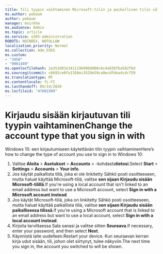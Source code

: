 ```yaml
---
title: Tili tyypin vaihtaminen Microsoft-tilin ja paikallisen tilin välillä
ms.author: pebaum
author: pebaum
manager: mnirkhe
ms.audience: Admin
ms.topic: article
ms.service: o365-administration
ROBOTS: NOINDEX, NOFOLLOW
localization_priority: Normal
ms.collection: Adm_O365
ms.custom:
- "3450"
- "9001449"
ms.openlocfilehash: 2a353d83e341119b900d900c8c4a83bfba582f6d
ms.sourcegitcommit: c6692ce0fa1358ec3529e59ca0ecdfdea4cdc759
ms.translationtype: MT
ms.contentlocale: fi-FI
ms.lasthandoff: 09/14/2020
ms.locfileid: "47681509"
---
```

# <a name="change-the-account-type-that-you-sign-in-with"></a><span data-ttu-id="8a272-102">Kirjaudu sisään kirjautuvan tili tyypin vaihtaminen</span><span class="sxs-lookup"><span data-stu-id="8a272-102">Change the account type that you sign in with</span></span>

<span data-ttu-id="8a272-103">Windows 10: een kirjautumiseen käytettävän tilin tyypin vaihtaminen</span><span class="sxs-lookup"><span data-stu-id="8a272-103">Here’s how to change the type of account you use to sign in to Windows 10:</span></span>

1. <span data-ttu-id="8a272-104">Valitse **Aloita**  >  **Asetukset**  >  **Accounts**  >  -kohdasta**tietosi**.</span><span class="sxs-lookup"><span data-stu-id="8a272-104">Select **Start** > **Settings** > **Accounts** > **Your info**.</span></span>
2. <span data-ttu-id="8a272-105">Jos käytät paikallista tiliä, joka ei ole linkitetty Sähkö posti osoitteeseen, mutta haluat käyttää Microsoft-tiliä, valitse **sen sijaan Kirjaudu sisään Microsoft-tilillä**.</span><span class="sxs-lookup"><span data-stu-id="8a272-105">If you’re using a local account that isn't linked to an email address but want to use a Microsoft account, select **Sign in with a Microsoft account instead**.</span></span>
3. <span data-ttu-id="8a272-106">Jos käytät Microsoft-tiliä, joka on linkitetty Sähkö posti osoitteeseen, mutta haluat käyttää paikallista tiliä, valitse **sen sijaan Kirjaudu sisään paikallisessa tilissä**.</span><span class="sxs-lookup"><span data-stu-id="8a272-106">If you’re using a Microsoft account that is linked to an email address but want to use a local account, select **Sign in with a local account instead**.</span></span>
4. <span data-ttu-id="8a272-107">Kirjoita tarvittaessa Sala sanasi ja valitse sitten **Seuraava**.</span><span class="sxs-lookup"><span data-stu-id="8a272-107">If necessary, enter your password, and then select **Next**.</span></span>
5. <span data-ttu-id="8a272-108">Käynnistä laite uudelleen.</span><span class="sxs-lookup"><span data-stu-id="8a272-108">Restart your device.</span></span> <span data-ttu-id="8a272-109">Kun seuraavan kerran kirja udut sisään, tili, johon olet siirtynyt, tulee näkyviin.</span><span class="sxs-lookup"><span data-stu-id="8a272-109">The next time you sign in, the account you switched to will be shown.</span></span>